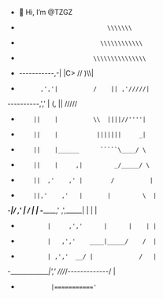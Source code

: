 - 👋 Hi, I’m @TZGZ
-                              \\\\\\\
-                            \\\\\\\\\\\\
-                          \\\\\\\\\\\\\\\
- -----------,-|           |C>   // )\\\\|
-           ,','|          /    || ,'/////|
----------,','  |         (,    ||   /////
-         ||    |          \\  ||||//''''|
-         ||    |           |||||||     _|
-         ||    |______      `````\____/ \
-         ||    |     ,|         _/_____/ \
-         ||  ,'    ,' |        /          |
-         ||,'    ,'   |       |         \  |
-_________|/    ,'     |      /           | |
-_____________,'      ,',_____|      |    | |
-             |     ,','      |      |    | |
-             |   ,','    ____|_____/    /  |
-             | ,','  __/ |             /   |
-_____________|','   ///_/-------------/   |
-              |==========='

<!---
TZGZ/TZGZ is a ✨ special ✨ repository because its `README.md` (this file) appears on your GitHub profile.
You can click the Preview link to take a look at your changes.
--->
